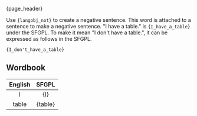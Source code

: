 {page_header}

Use ```{langobj_not}``` to create a negative sentence.
This word is attached to a sentence to make a negative sentence.
"I have a table." is ```{I_have_a_table}``` under the SFGPL.
To make it mean "I don't have a table.", it can be expressed as follows in the SFGPL.

```SFGPL
{I_don't_have_a_table}
```

## Wordbook

|English|SFGPL|
|:-:|:-:|
|I|{I}|
|table|{table}|

